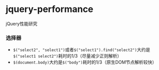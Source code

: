 jquery-performance
==================

jQuery性能研究


### 选择器 ###

- `$("select2", "select1")`或者`$("select1").find("select2")`大约是`$("select1 select2")`耗时的1/3（尽量减少正则解析）
- `$(document.body)`大约是`$("body")`耗时的1/3（原生DOM节点解析较快）
